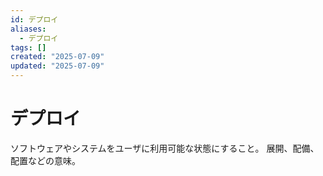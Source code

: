 ```yaml
---
id: デプロイ
aliases:
  - デプロイ
tags: []
created: "2025-07-09"
updated: "2025-07-09"
---
```


# デプロイ
ソフトウェアやシステムをユーザに利用可能な状態にすること。
展開、配備、配置などの意味。
